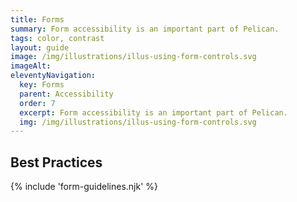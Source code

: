 ```yaml
---
title: Forms
summary: Form accessibility is an important part of Pelican.
tags: color, contrast
layout: guide
image: /img/illustrations/illus-using-form-controls.svg
imageAlt:
eleventyNavigation:
  key: Forms
  parent: Accessibility
  order: 7
  excerpt: Form accessibility is an important part of Pelican.
  img: /img/illustrations/illus-using-form-controls.svg
---
```


## Best Practices

{% include 'form-guidelines.njk' %}